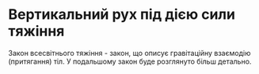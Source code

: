 # Вертикальний рух пiд дiєю сили тяжiння

<p1>Закон всесвiтнього тяжiння</p1> - закон, що описує гравiтацiйну взаємодiю (притягання) тiл. У подальшому закон буде розглянуто бiльш детально.

